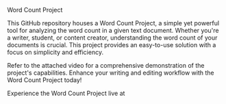 Word Count Project

This GitHub repository houses a Word Count Project, a simple yet powerful tool for analyzing the word count in a given text document. Whether you're a writer, student, or content creator, understanding the word count of your documents is crucial. This project provides an easy-to-use solution with a focus on simplicity and efficiency.

Refer to the attached video for a comprehensive demonstration of the project's capabilities. Enhance your writing and editing workflow with the Word Count Project today!

Experience the Word Count Project live at
